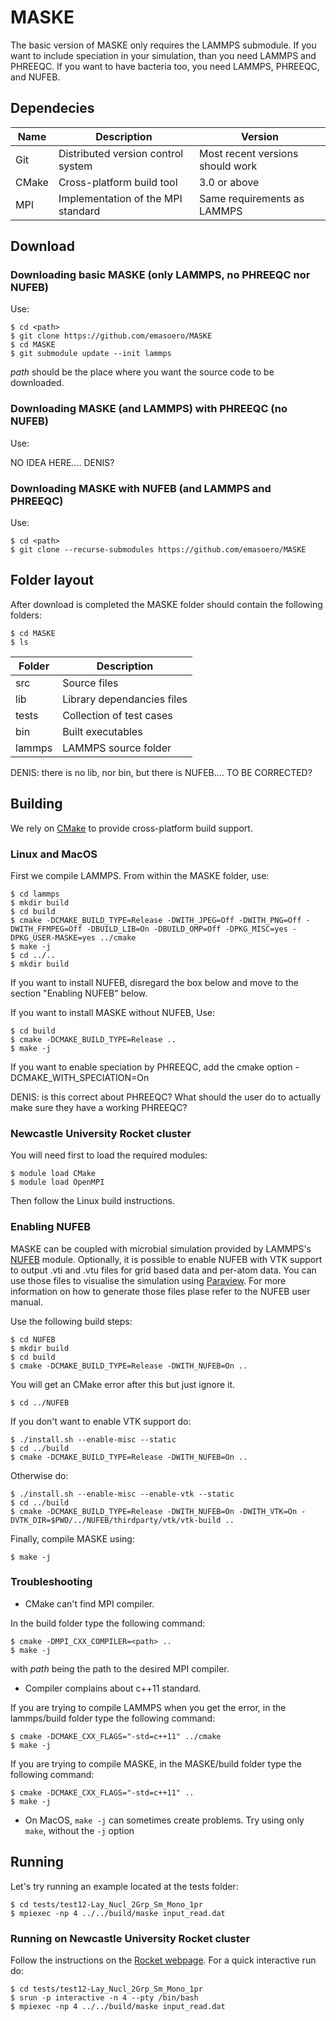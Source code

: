 # MASKE

The basic version of MASKE only requires the LAMMPS submodule.
If you want to include speciation in your simulation, than you need LAMMPS and PHREEQC.
If you want to have bacteria too, you need LAMMPS, PHREEQC, and NUFEB.

## Dependecies

| Name   | Description                        | Version                          |
|--------|------------------------------------|----------------------------------|
| Git    | Distributed version control system | Most recent versions should work |
| CMake  | Cross-platform build tool          | 3.0 or above                     |
| MPI    | Implementation of the MPI standard | Same requirements as LAMMPS      |

## Download

### Downloading basic MASKE (only LAMMPS, no PHREEQC nor NUFEB)

Use:
```
$ cd <path> 
$ git clone https://github.com/emasoero/MASKE
$ cd MASKE
$ git submodule update --init lammps
```
*path* should be the place where you want the source code to be downloaded.

### Downloading MASKE (and LAMMPS) with PHREEQC (no NUFEB)

Use:

NO IDEA HERE.... DENIS?

### Downloading MASKE with NUFEB (and LAMMPS and PHREEQC)

Use:
```
$ cd <path> 
$ git clone --recurse-submodules https://github.com/emasoero/MASKE
```

## Folder layout

After download is completed the MASKE folder should contain the following folders:

```
$ cd MASKE 
$ ls
```

| Folder | Description                |
|--------|----------------------------|
| src    | Source files               |
| lib    | Library dependancies files |
| tests  | Collection of test cases   |
| bin    | Built executables          |
| lammps | LAMMPS source folder       |

DENIS: there is no lib, nor bin, but there is NUFEB.... TO BE CORRECTED?

## Building

We rely on [CMake](https://cmake.org) to provide cross-platform build support.

### Linux and MacOS

First we compile LAMMPS. From within the MASKE folder, use:
```
$ cd lammps
$ mkdir build
$ cd build
$ cmake -DCMAKE_BUILD_TYPE=Release -DWITH_JPEG=Off -DWITH_PNG=Off -DWITH_FFMPEG=Off -DBUILD_LIB=On -DBUILD_OMP=Off -DPKG_MISC=yes -DPKG_USER-MASKE=yes ../cmake
$ make -j
$ cd ../..
$ mkdir build
```

If you want to install NUFEB, disregard the box below and move to the section "Enabling NUFEB" below.

If you want to install MASKE without NUFEB, Use:
```
$ cd build
$ cmake -DCMAKE_BUILD_TYPE=Release ..
$ make -j
```
If you want to enable speciation by PHREEQC, add the cmake option  -DCMAKE_WITH_SPECIATION=On

DENIS: is this correct about PHREEQC? What should the user do to actually make sure they have a working PHREEQC?

### Newcastle University Rocket cluster

You will need first to load the required modules:
```
$ module load CMake
$ module load OpenMPI
```
Then follow the Linux build instructions.

### Enabling NUFEB

MASKE can be coupled with microbial simulation provided by LAMMPS's [NUFEB](https://github.com/nufeb/NUFEB) module. Optionally, it is possible to enable NUFEB with VTK support to output .vti and .vtu files for grid based data and per-atom data. You can use those files to visualise the simulation using [Paraview](https://www.paraview.org/). For more information on how to generate those files plase refer to the NUFEB user manual.

Use the following build steps:
```
$ cd NUFEB
$ mkdir build
$ cd build
$ cmake -DCMAKE_BUILD_TYPE=Release -DWITH_NUFEB=On ..
```
You will get an CMake error after this but just ignore it.
```
$ cd ../NUFEB
```
If you don't want to enable VTK support do:
```
$ ./install.sh --enable-misc --static
$ cd ../build
$ cmake -DCMAKE_BUILD_TYPE=Release -DWITH_NUFEB=On ..
```
Otherwise do:
```
$ ./install.sh --enable-misc --enable-vtk --static
$ cd ../build
$ cmake -DCMAKE_BUILD_TYPE=Release -DWITH_NUFEB=On -DWITH_VTK=On -DVTK_DIR=$PWD/../NUFEB/thirdparty/vtk/vtk-build ..
```
Finally, compile MASKE using:
```
$ make -j
```

### Troubleshooting

- CMake can't find MPI compiler.

In the build folder type the following command:
```
$ cmake -DMPI_CXX_COMPILER=<path> ..
$ make -j
```
with *path* being the path to the desired MPI compiler.

- Compiler complains about c++11 standard.

If you are trying to compile LAMMPS when you get the error, in the lammps/build folder type the following command:
```
$ cmake -DCMAKE_CXX_FLAGS="-std=c++11" ../cmake
$ make -j
```

If you are trying to compile MASKE, in the MASKE/build folder type the following command:
```
$ cmake -DCMAKE_CXX_FLAGS="-std=c++11" ..
$ make -j
```

- On MacOS, ``make -j`` can sometimes create problems. Try using only ``make``, without the ``-j`` option

## Running

Let's try running an example located at the tests folder:
```
$ cd tests/test12-Lay_Nucl_2Grp_Sm_Mono_1pr
$ mpiexec -np 4 ../../build/maske input_read.dat 
```

### Running on Newcastle University Rocket cluster

Follow the instructions on the [Rocket webpage](https://services.ncl.ac.uk/itservice/research/hpc/). For a quick interactive run do:
```
$ cd tests/test12-Lay_Nucl_2Grp_Sm_Mono_1pr
$ srun -p interactive -n 4 --pty /bin/bash
$ mpiexec -np 4 ../../build/maske input_read.dat 
```
